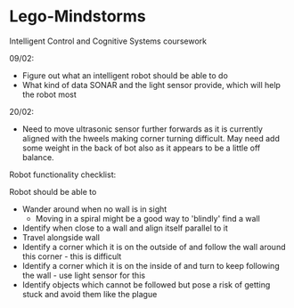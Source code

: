 # Lego-Mindstorms
Intelligent Control and Cognitive Systems coursework


09/02:
- Figure out what an intelligent robot should be able to do
- What kind of data SONAR and the light sensor provide, which will help the robot most

20/02:
- Need to move ultrasonic sensor further forwards as it is currently aligned with the 
  hweels making corner turning difficult. May need add some weight in the back of bot 
  also as it appears to be a little off balance. 

Robot functionality checklist:

Robot should be able to 
- Wander around when no wall is in sight
	- Moving in a spiral might be a good way to 'blindly' find a wall
- Identify when close to a wall and align itself parallel to it
- Travel alongside wall
- Identify a corner which it is on the outside of and follow the wall around this corner - this is difficult
- Identify a corner which it is on the inside of and turn to keep following the wall - use light sensor for this
- Identify objects which cannot be followed but pose a risk of getting stuck and avoid them like the plague
